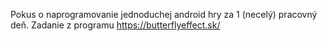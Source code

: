 Pokus o naprogramovanie jednoduchej android hry za 1 (necelý) pracovný deň.
Zadanie z programu https://butterflyeffect.sk/
